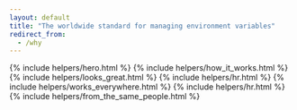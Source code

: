 ```yaml
---
layout: default
title: "The worldwide standard for managing environment variables"
redirect_from:
  - /why
---
```


{% include helpers/hero.html %}
{% include helpers/how_it_works.html %}
{% include helpers/looks_great.html %}
{% include helpers/hr.html %}
{% include helpers/works_everywhere.html %}
{% include helpers/hr.html %}
{% include helpers/from_the_same_people.html %}
